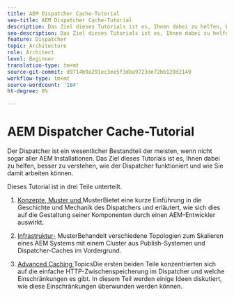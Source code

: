 ```yaml
---
title: AEM Dispatcher Cache-Tutorial
seo-title: AEM Dispatcher Cache-Tutorial
description: Das Ziel dieses Tutorials ist es, Ihnen dabei zu helfen, besser zu verstehen, wie der Dispatcher funktioniert und wie Sie damit arbeiten können.
seo-description: Das Ziel dieses Tutorials ist es, Ihnen dabei zu helfen, besser zu verstehen, wie der Dispatcher funktioniert und wie Sie damit arbeiten können.
feature: Dispatcher
topic: Architecture
role: Architect
level: Beginner
translation-type: tm+mt
source-git-commit: d9714b9a291ec3ee5f3dba9723de72bb120d2149
workflow-type: tm+mt
source-wordcount: '184'
ht-degree: 8%

---
```



# AEM Dispatcher Cache-Tutorial

Der Dispatcher ist ein wesentlicher Bestandteil der meisten, wenn nicht sogar aller AEM Installationen. Das Ziel dieses Tutorials ist es, Ihnen dabei zu helfen, besser zu verstehen, wie der Dispatcher funktioniert und wie Sie damit arbeiten können.

Dieses Tutorial ist in drei Teile unterteilt.

1. [Konzepte, Muster und ](chapter-1.md)
MusterBietet eine kurze Einführung in die Geschichte und Mechanik des Dispatchers und erläutert, wie sich dies auf die Gestaltung seiner Komponenten durch einen AEM-Entwickler auswirkt.

1. [Infrastruktur-](chapter-2.md)
MusterBehandelt verschiedene Topologien zum Skalieren eines AEM Systems mit einem Cluster aus Publish-Systemen und Dispatcher-Caches im Vordergrund.

1. [Advanced Caching ](chapter-3.md)
TopicsDie ersten beiden Teile konzentrierten sich auf die einfache HTTP-Zwischenspeicherung im Dispatcher und welche Einschränkungen es gibt. In diesem Teil werden einige Ideen diskutiert, wie diese Einschränkungen überwunden werden können.
